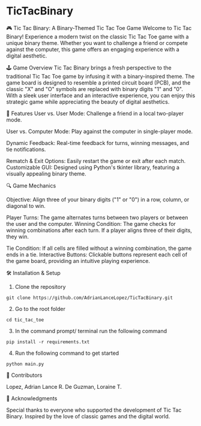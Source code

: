 # TicTacBinary

🎮 Tic Tac Binary: A Binary-Themed Tic Tac Toe Game
Welcome to Tic Tac Binary!
Experience a modern twist on the classic Tic Tac Toe game with a unique binary theme. Whether you want to challenge a friend or compete against the computer, this game offers an engaging experience with a digital aesthetic.

🕹️ Game Overview
Tic Tac Binary brings a fresh perspective to the traditional Tic Tac Toe game by infusing it with a binary-inspired theme. The game board is designed to resemble a printed circuit board (PCB), and the classic "X" and "O" symbols are replaced with binary digits "1" and "0". With a sleek user interface and an interactive experience, you can enjoy this strategic game while appreciating the beauty of digital aesthetics.

🚀 Features
User vs. User Mode: Challenge a friend in a local two-player mode.

User vs. Computer Mode: Play against the computer in single-player mode.

Dynamic Feedback: Real-time feedback for turns, winning messages, and tie notifications.

Rematch & Exit Options: Easily restart the game or exit after each match.
Customizable GUI: Designed using Python's tkinter library, featuring a visually appealing binary theme.

🔍 Game Mechanics

Objective: Align three of your binary digits ("1" or "0") in a row, column, or diagonal to win.

Player Turns: The game alternates turns between two players or between the user and the computer.
Winning Condition: The game checks for winning combinations after each turn. If a player aligns three of their digits, they win.

Tie Condition: If all cells are filled without a winning combination, the game ends in a tie.
Interactive Buttons: Clickable buttons represent each cell of the game board, providing an intuitive playing experience.


🛠️ Installation & Setup

1. Clone the repository
```
git clone https://github.com/AdrianLanceLopez/TicTacBinary.git
```

2. Go to the root folder

```
cd tic_tac_toe
```

3. In the command prompt/ terminal run the following command

```
pip install -r requirements.txt
```

4. Run the following command to get started

```
python main.py
```

👥 Contributors

Lopez, Adrian Lance R.
De Guzman, Loraine T.

🙏 Acknowledgments

Special thanks to everyone who supported the development of Tic Tac Binary.
Inspired by the love of classic games and the digital world.
